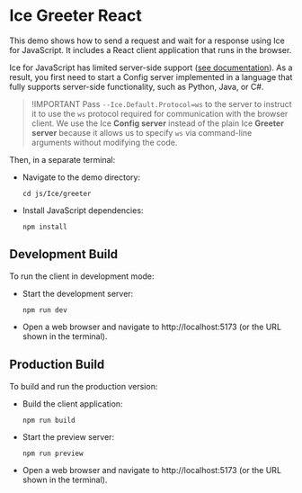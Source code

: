 # Ice Greeter React

This demo shows how to send a request and wait for a response using Ice for JavaScript. It includes a React client
application that runs in the browser.

Ice for JavaScript has limited server-side support ([see documentation][1]). As a result, you first need to start a
Config server implemented in a language that fully supports server-side functionality, such as Python, Java, or C#.

> !IMPORTANT
> Pass `--Ice.Default.Protocol=ws` to the server to instruct it to use the `ws` protocol required for communication with
> the browser client. We use the Ice **Config server** instead of the plain Ice **Greeter server** because it allows us
> to specify `ws` via command-line arguments without modifying the code.

Then, in a separate terminal:

- Navigate to the demo directory:

    ```shell
    cd js/Ice/greeter
    ```

- Install JavaScript dependencies:

    ```shell
    npm install
    ```

## Development Build

To run the client in development mode:

- Start the development server:

    ```shell
    npm run dev
    ```

- Open a web browser and navigate to http://localhost:5173 (or the URL shown in the terminal).

## Production Build

To build and run the production version:

- Build the client application:

    ```shell
    npm run build
    ```

- Start the preview server:

    ```shell
    npm run preview
    ```

- Open a web browser and navigate to http://localhost:5173 (or the URL shown in the terminal).

[1]: https://doc.zeroc.com/ice/3.7/language-mappings/javascript-mapping
